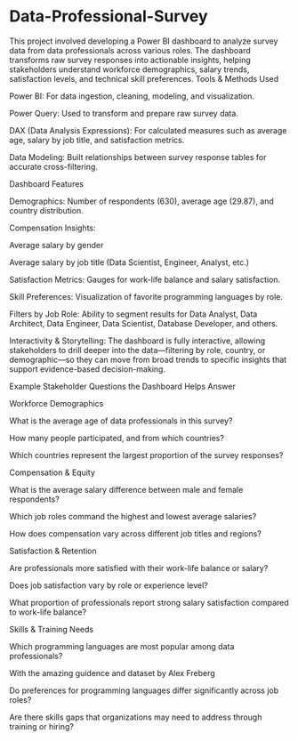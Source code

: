 # Data-Professional-Survey
This project involved developing a Power BI dashboard to analyze survey data from data professionals across various roles. The dashboard transforms raw survey responses into actionable insights, helping stakeholders understand workforce demographics, salary trends, satisfaction levels, and technical skill preferences. 
Tools & Methods Used

Power BI: For data ingestion, cleaning, modeling, and visualization.

Power Query: Used to transform and prepare raw survey data.

DAX (Data Analysis Expressions): For calculated measures such as average age, salary by job title, and satisfaction metrics.

Data Modeling: Built relationships between survey response tables for accurate cross-filtering.

Dashboard Features

Demographics: Number of respondents (630), average age (29.87), and country distribution.

Compensation Insights:

Average salary by gender

Average salary by job title (Data Scientist, Engineer, Analyst, etc.)

Satisfaction Metrics: Gauges for work-life balance and salary satisfaction.

Skill Preferences: Visualization of favorite programming languages by role.

Filters by Job Role: Ability to segment results for Data Analyst, Data Architect, Data Engineer, Data Scientist, Database Developer, and others.

Interactivity & Storytelling: The dashboard is fully interactive, allowing stakeholders to drill deeper into the data—filtering by role, country, or demographic—so they can move from broad trends to specific insights that support evidence-based decision-making.

Example Stakeholder Questions the Dashboard Helps Answer

Workforce Demographics

What is the average age of data professionals in this survey?

How many people participated, and from which countries?

Which countries represent the largest proportion of the survey responses?

Compensation & Equity

What is the average salary difference between male and female respondents?

Which job roles command the highest and lowest average salaries?

How does compensation vary across different job titles and regions?

Satisfaction & Retention

Are professionals more satisfied with their work-life balance or salary?

Does job satisfaction vary by role or experience level?

What proportion of professionals report strong salary satisfaction compared to work-life balance?

Skills & Training Needs

Which programming languages are most popular among data professionals?

With the amazing guidence and dataset by Alex Freberg

Do preferences for programming languages differ significantly across job roles?

Are there skills gaps that organizations may need to address through training or hiring?

